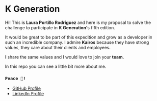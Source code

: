 # K Generation

Hi! This is **Laura Portillo Rodríguez** and here is my proposal to solve the challenge to participate in **K Generation**'s fifth edition.

It would be great to be part of this expedition and grow as a developer in such an incredible company.
I admire **Kairos** because they have strong values, they care about their clients and employees.

I share the same values and I would love to join your **team**.

In this repo you can see a little bit more about me.

### `Peace 🖖!`

- [GitHub Profile](https://github.com/lauraportillo)
- [LinkedIn Profile](https://www.linkedin.com/in/laura-portillo-rodr%C3%ADguez/)
